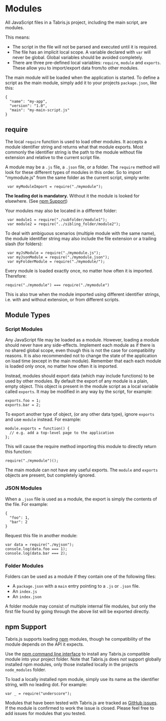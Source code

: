 # Modules

All JavaScript files in a Tabris.js project, including the main script, are modules.

This means:

* The script in the file will not be parsed and executed until it is required.
* The file has an implicit local scope. A variable declared with `var` will never be global. Global variables should be avoided completely.
* There are three pre-defined local variables: `require`, `module` and `exports`. These allow you to import/export data from/to other modules.

The main module will be loaded when the application is started. To define a script as the main module, simply add it to your projects `package.json`, like this:

    {
      "name": "my-app",
      "version": "1.0",
      "main": "my-main-script.js"
    }

## require

The local `require` function is used to load other modules. It accepts a module identifier string and returns what that module exports.
Most commonly the identifier string is the path to the module without file extension and relative to the current script file.

A module may be a `.js` file, a `.json` file, or a folder. The `require` method will look for these different types of modules in this order. So to import "mymodule.js" from the same folder as the current script, simply write:

     var myModuleImport = require("./mymodule");

**The leading dot is mandatory.** Without it the module is looked for elsewhere. (See [npm Support](#npm-support))

Your modules may also be located in a different folder:

     var module1 = require("./subfolder/module1");
     var module2 = require("../sibling_folder/module2");

To deal with ambiguous scenarios (multiple module with the same name), the module identifier string may also include the file extension or a trailing slash (for folders):

     var myJsModule = require("./mymodule.js");
     var myJsonModule = require("./mymodule.json");
     var myFolderModule = require("./mymodule/");

Every module is loaded exactly once, no matter how often it is imported. Therefore:

    require("./mymodule") === require("./mymodule")

This is also true when the module imported using different identifier strings, i.e. with and without extension, or from different scripts.

## Module Types

### Script Modules

Any JavaScript file may be loaded as a module. However, loading a module should never have any side-effects. Implement each module as if there is no shared global scope, even though this is not the case for compatibility reasons. It is also recommended not to change the state of the application on load time (except in the main module). Remember that each each module is loaded only once, no matter how often it is imported.

Instead, modules should export data (which may include functions) to be used by other modules. By default the export of any module is a plain, empty object. This object is present in the module script as a local variable called `exports`. It may be modified in any way by the script, for example:

    exports.foo = 1;
    exports.bar = 2;

To export another type of object, (or any other data type), ignore `exports` and use `module` instead. For example:

    module.exports = function() {
      // e.g. add a top-level page to the application
    };

This will cause the require method importing this module to directly return this function:

    require("./mymodule")();

The main module can not have any useful exports. The `module` and `exports` objects are present, but completely ignored.

### JSON Modules

When a `.json` file is used as a module, the export is simply the contents of the file. For example:

    {
      "foo": 1,
      "bar": 2
    }

Request this file in another module:

    var data = require("./myjson");
    console.log(data.foo === 1);
    console.log(data.bar === 2);

### Folder Modules

Folders can be used as a module if they contain one of the following files:

* A `package.json` with a `main` entry pointing to a `.js` or `.json` file.
* An `index.js`
* An `index.json`

A folder module may consist of multiple internal file modules, but only the first file found by going through the above list will be exported directly.

## npm Support

Tabris.js supports loading [npm](https://www.npm.org) modules, though he compatibility of the module depends on the API it expects.

Use the [npm command line interface](https://www.npmjs.org/doc/) to install any Tabris.js compatible module into your project folder. Note that Tabris.js does *not* support globally installed npm modules, only those installed locally in the projects `node_modules` folder.

To load a locally installed npm module, simply use its name as the identifier string, with no leading dot. For example:

    var _ = require("underscore");

Modules that have been tested with Tabris.js are tracked as [GitHub issues](https://github.com/eclipsesource/tabris-js/issues?q=label%3A%22compatibility+npm%22). If the module is confirmed to work the issue is closed. Please feel free to add issues for modules that you tested.
